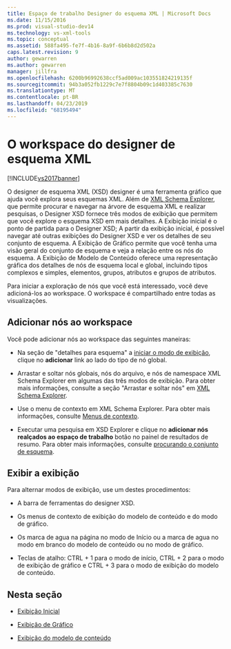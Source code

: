 ```yaml
---
title: Espaço de trabalho Designer do esquema XML | Microsoft Docs
ms.date: 11/15/2016
ms.prod: visual-studio-dev14
ms.technology: vs-xml-tools
ms.topic: conceptual
ms.assetid: 588fa495-fe7f-4b16-8a9f-6b6b8d2d502a
caps.latest.revision: 9
author: gewarren
ms.author: gewarren
manager: jillfra
ms.openlocfilehash: 6200b96992638ccf5ad009ac103551824219135f
ms.sourcegitcommit: 94b3a052fb1229c7e7f8804b09c1d403385c7630
ms.translationtype: MT
ms.contentlocale: pt-BR
ms.lasthandoff: 04/23/2019
ms.locfileid: "68195494"
---
```

# <a name="xml-schema-designer-workspace"></a>O workspace do designer de esquema XML
[!INCLUDE[vs2017banner](../includes/vs2017banner.md)]

O designer de esquema XML (XSD) designer é uma ferramenta gráfico que ajuda você explora seus esquemas XML. Além de [XML Schema Explorer](../xml-tools/xml-schema-explorer.md), que permite procurar e navegar na árvore de esquema XML e realizar pesquisas, o Designer XSD fornece três modos de exibição que permitem que você explore o esquema XSD em mais detalhes. A Exibição inicial é o ponto de partida para o Designer XSD; A partir da exibição inicial, é possível navegar até outras exibições do Designer XSD e ver os detalhes de seu conjunto de esquema. A Exibição de Gráfico permite que você tenha uma visão geral do conjunto de esquema e veja a relação entre os nós do esquema. A Exibição de Modelo de Conteúdo oferece uma representação gráfica dos detalhes de nós de esquema local e global, incluindo tipos complexos e simples, elementos, grupos, atributos e grupos de atributos.  
  
 Para iniciar a exploração de nós que você está interessado, você deve adicioná-los ao workspace. O workspace é compartilhado entre todas as visualizações.  
  
## <a name="adding-nodes-to-the-workspace"></a>Adicionar nós ao workspace  
 Você pode adicionar nós ao workspace das seguintes maneiras:  
  
- Na seção de "detalhes para esquema" a [iniciar o modo de exibição](../xml-tools/start-view.md), clique no **adicionar** link ao lado do tipo de nó global.  
  
- Arrastar e soltar nós globais, nós do arquivo, e nós de namespace XML Schema Explorer em algumas das três modos de exibição. Para obter mais informações, consulte a seção "Arrastar e soltar nós" em [XML Schema Explorer](../xml-tools/xml-schema-explorer.md).  
  
- Use o menu de contexto em XML Schema Explorer. Para obter mais informações, consulte [Menus de contexto](../xml-tools/context-menus-xml-schema-explorer.md).  
  
- Executar uma pesquisa em XSD Explorer e clique no **adicionar nós realçados ao espaço de trabalho** botão no painel de resultados de resumo. Para obter mais informações, consulte [procurando o conjunto de esquema](../xml-tools/searching-the-schema-set.md).  
  
## <a name="view-switching"></a>Exibir a exibição  
 Para alternar modos de exibição, use um destes procedimentos:  
  
- A barra de ferramentas do designer XSD.  
  
- Os menus de contexto de exibição do modelo de conteúdo e do modo de gráfico.  
  
- Os marca de agua na página no modo de Início ou a marca de agua no modo em branco do modelo de conteúdo ou no modo de gráfico.  
  
- Teclas de atalho: CTRL + 1 para o modo de início, CTRL + 2 para o modo de exibição de gráfico e CTRL + 3 para o modo de exibição do modelo de conteúdo.  
  
## <a name="in-this-section"></a>Nesta seção  
  
- [Exibição Inicial](../xml-tools/start-view.md)  
  
- [Exibição de Gráfico](../xml-tools/graph-view.md)  
  
- [Exibição do modelo de conteúdo](../xml-tools/content-model-view.md)
